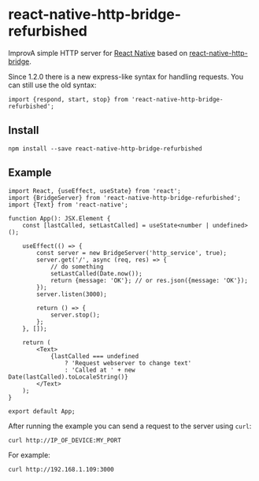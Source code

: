 # react-native-http-bridge-refurbished
ImprovA simple HTTP server for [React Native](https://github.com/facebook/react-native) based on [react-native-http-bridge](https://github.com/alwx/react-native-http-bridge).


Since 1.2.0 there is a new express-like syntax for handling requests. You can still use the old syntax:
```tsx
import {respond, start, stop} from 'react-native-http-bridge-refurbished';
```

## Install

```shell
npm install --save react-native-http-bridge-refurbished
```

## Example
```tsx
import React, {useEffect, useState} from 'react';
import {BridgeServer} from 'react-native-http-bridge-refurbished';
import {Text} from 'react-native';

function App(): JSX.Element {
    const [lastCalled, setLastCalled] = useState<number | undefined>();

    useEffect(() => {
        const server = new BridgeServer('http_service', true);
        server.get('/', async (req, res) => {
            // do something
            setLastCalled(Date.now());
            return {message: 'OK'}; // or res.json({message: 'OK'});
        });
        server.listen(3000);

        return () => {
            server.stop();
        };
    }, []);

    return (
        <Text>
            {lastCalled === undefined
                ? 'Request webserver to change text'
                : 'Called at ' + new Date(lastCalled).toLocaleString()}
        </Text>
    );
}

export default App;
```

After running the example you can send a request to the server using `curl`:

```shell
curl http://IP_OF_DEVICE:MY_PORT
```
For example:
```shell
curl http://192.168.1.109:3000
```
